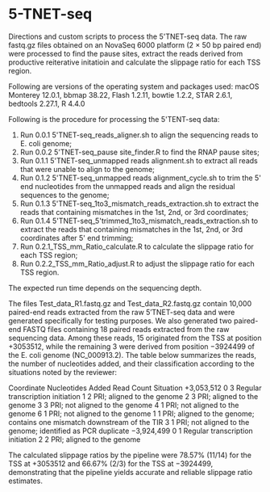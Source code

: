 # 5-TNET-seq
Directions and custom scripts to process the 5'TNET-seq data. The raw fastq.gz files obtained on an NovaSeq 6000 platform (2 × 50 bp paired end) were processed to find the pause sites, extract the reads derived from productive reiterative initatioin and calculate the slippage ratio for each TSS region.

Following are versions of the operating system and packages used:
macOS Monterey 12.0.1, bbmap 38.22, Flash 1.2.11, bowtie 1.2.2, STAR 2.6.1, bedtools 2.27.1, R 4.4.0

Following is the procedure for processing the 5'TENT-seq data:

1. Run 0.0.1 5'TNET-seq_reads_aligner.sh to align the sequencing reads to E. coli genome;
2. Run 0.0.2 5'TNET-seq_pause site_finder.R to find the RNAP pause sites;
3. Run 0.1.1 5'TNET-seq_unmapped reads alignment.sh to extract all reads that were unable to align to the genome;
4. Run 0.1.2 5'TNET-seq_unmapped reads alignment_cycle.sh to trim the 5' end nucleotides from the unmapped reads and align the residual sequences to the genome;
5. Run 0.1.3 5'TNET-seq_1to3_mismatch_reads_extraction.sh to extract the reads that containing mismatches in the 1st, 2nd, or 3rd coordinates;
6. Run 0.1.4 5'TNET-seq_5'trimmed_1to3_mismatch_reads_extraction.sh to extract the reads that containing mismatches in the 1st, 2nd, or 3rd coordinates after 5' end trimming;
7. Run 0.2.1_TSS_mm_Ratio_calculate.R to calculate the slippage ratio for each TSS region;
8. Run 0.2.2_TSS_mm_Ratio_adjust.R to adjust the slippage ratio for each TSS region.

The expected run time depends on the sequencing depth.

The files Test_data_R1.fastq.gz and Test_data_R2.fastq.gz contain 10,000 paired-end reads extracted from the raw 5′TNET-seq data and were generated specifically for testing purposes.
We also generated two paired-end FASTQ files containing 18 paired reads extracted from the raw sequencing data. Among these reads, 15 originated from the TSS at position +3053512, while the remaining 3 were derived from position −3924499 of the E. coli genome (NC_000913.2). The table below summarizes the reads, the number of nucleotides added, and their classification according to the situations noted by the reviewer:

Coordinate	Nucleotides Added	Read Count	Situation
+3,053,512	0	3	Regular transcription initiation
	1	2	PRI; aligned to the genome
	2	3	PRI; aligned to the genome
	3	3	PRI; not aligned to the genome
	4	1	PRI; not aligned to the genome
	6	1	PRI; not aligned to the genome
	1	1	PRI; aligned to the genome; contains one mismatch downstream of the TIR
	3	1	PRI; not aligned to the genome; identified as PCR duplicate
−3,924,499	0	1	Regular transcription initiation
	2	2	PRI; aligned to the genome

The calculated slippage ratios by the pipeline were 78.57% (11/14) for the TSS at +3053512 and 66.67% (2/3) for the TSS at −3924499, demonstrating that the pipeline yields accurate and reliable slippage ratio estimates.
